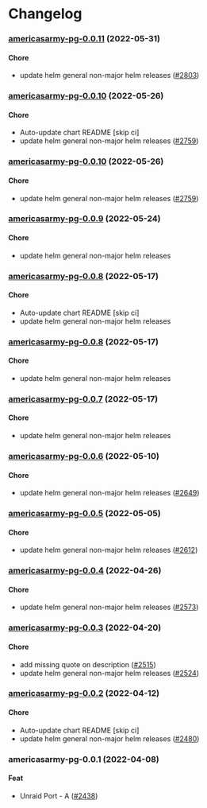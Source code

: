 # Changelog<br>


<a name="americasarmy-pg-0.0.11"></a>
### [americasarmy-pg-0.0.11](https://github.com/truecharts/apps/compare/americasarmy-pg-0.0.10...americasarmy-pg-0.0.11) (2022-05-31)

#### Chore

* update helm general non-major helm releases ([#2803](https://github.com/truecharts/apps/issues/2803))



<a name="americasarmy-pg-0.0.10"></a>
### [americasarmy-pg-0.0.10](https://github.com/truecharts/apps/compare/americasarmy-pg-0.0.9...americasarmy-pg-0.0.10) (2022-05-26)

#### Chore

* Auto-update chart README [skip ci]
* update helm general non-major helm releases ([#2759](https://github.com/truecharts/apps/issues/2759))



<a name="americasarmy-pg-0.0.10"></a>
### [americasarmy-pg-0.0.10](https://github.com/truecharts/apps/compare/americasarmy-pg-0.0.9...americasarmy-pg-0.0.10) (2022-05-26)

#### Chore

* update helm general non-major helm releases ([#2759](https://github.com/truecharts/apps/issues/2759))



<a name="americasarmy-pg-0.0.9"></a>
### [americasarmy-pg-0.0.9](https://github.com/truecharts/apps/compare/americasarmy-pg-0.0.8...americasarmy-pg-0.0.9) (2022-05-24)

#### Chore

* update helm general non-major helm releases



<a name="americasarmy-pg-0.0.8"></a>
### [americasarmy-pg-0.0.8](https://github.com/truecharts/apps/compare/americasarmy-pg-0.0.7...americasarmy-pg-0.0.8) (2022-05-17)

#### Chore

* Auto-update chart README [skip ci]
* update helm general non-major helm releases



<a name="americasarmy-pg-0.0.8"></a>
### [americasarmy-pg-0.0.8](https://github.com/truecharts/apps/compare/americasarmy-pg-0.0.7...americasarmy-pg-0.0.8) (2022-05-17)

#### Chore

* update helm general non-major helm releases



<a name="americasarmy-pg-0.0.7"></a>
### [americasarmy-pg-0.0.7](https://github.com/truecharts/apps/compare/americasarmy-pg-0.0.6...americasarmy-pg-0.0.7) (2022-05-17)

#### Chore

* update helm general non-major helm releases



<a name="americasarmy-pg-0.0.6"></a>
### [americasarmy-pg-0.0.6](https://github.com/truecharts/apps/compare/americasarmy-pg-0.0.5...americasarmy-pg-0.0.6) (2022-05-10)

#### Chore

* update helm general non-major helm releases ([#2649](https://github.com/truecharts/apps/issues/2649))



<a name="americasarmy-pg-0.0.5"></a>
### [americasarmy-pg-0.0.5](https://github.com/truecharts/apps/compare/americasarmy-pg-0.0.4...americasarmy-pg-0.0.5) (2022-05-05)

#### Chore

* update helm general non-major helm releases ([#2612](https://github.com/truecharts/apps/issues/2612))



<a name="americasarmy-pg-0.0.4"></a>
### [americasarmy-pg-0.0.4](https://github.com/truecharts/apps/compare/americasarmy-pg-0.0.3...americasarmy-pg-0.0.4) (2022-04-26)

#### Chore

* update helm general non-major helm releases ([#2573](https://github.com/truecharts/apps/issues/2573))



<a name="americasarmy-pg-0.0.3"></a>
### [americasarmy-pg-0.0.3](https://github.com/truecharts/apps/compare/americasarmy-pg-0.0.2...americasarmy-pg-0.0.3) (2022-04-20)

#### Chore

* add missing quote on description ([#2515](https://github.com/truecharts/apps/issues/2515))
* update helm general non-major helm releases ([#2524](https://github.com/truecharts/apps/issues/2524))



<a name="americasarmy-pg-0.0.2"></a>
### [americasarmy-pg-0.0.2](https://github.com/truecharts/apps/compare/americasarmy-pg-0.0.1...americasarmy-pg-0.0.2) (2022-04-12)

#### Chore

* Auto-update chart README [skip ci]
* update helm general non-major helm releases ([#2480](https://github.com/truecharts/apps/issues/2480))



<a name="americasarmy-pg-0.0.1"></a>
### americasarmy-pg-0.0.1 (2022-04-08)

#### Feat

* Unraid Port - A ([#2438](https://github.com/truecharts/apps/issues/2438))
